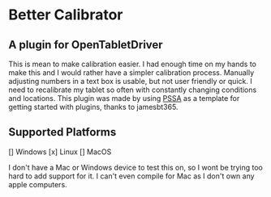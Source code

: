 # Better Calibrator
## A plugin for OpenTabletDriver
This is mean to make calibration easier. I had enough time on my hands to make this and I would rather have a simpler calibration process. Manually adjusting numbers in a text box is usable, but not user friendly or quick. I need to recalibrate my tablet so often with constantly changing conditions and locations. This plugin was made by using [PSSA](https://github.com/jamesbt365/PSSA) as a template for getting started with plugins, thanks to jamesbt365.

## Supported Platforms

[] Windows
[x] Linux
[] MacOS

I don't have a Mac or Windows device to test this on, so I wont be trying too hard to add support for it. I can't even compile for Mac as I don't own any apple computers.
